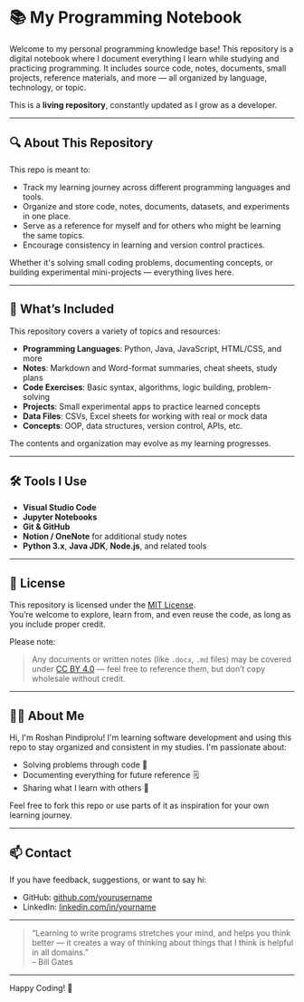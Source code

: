 # 📚 My Programming Notebook

Welcome to my personal programming knowledge base! This repository is a digital notebook where I document everything I learn while studying and practicing programming. It includes source code, notes, documents, small projects, reference materials, and more — all organized by language, technology, or topic.

This is a **living repository**, constantly updated as I grow as a developer.

---

## 🔍 About This Repository

This repo is meant to:

- Track my learning journey across different programming languages and tools.
- Organize and store code, notes, documents, datasets, and experiments in one place.
- Serve as a reference for myself and for others who might be learning the same topics.
- Encourage consistency in learning and version control practices.

Whether it's solving small coding problems, documenting concepts, or building experimental mini-projects — everything lives here.

---

## 🚀 What’s Included

This repository covers a variety of topics and resources:

- **Programming Languages**: Python, Java, JavaScript, HTML/CSS, and more
- **Notes**: Markdown and Word-format summaries, cheat sheets, study plans
- **Code Exercises**: Basic syntax, algorithms, logic building, problem-solving
- **Projects**: Small experimental apps to practice learned concepts
- **Data Files**: CSVs, Excel sheets for working with real or mock data
- **Concepts**: OOP, data structures, version control, APIs, etc.

The contents and organization may evolve as my learning progresses.

---

## 🛠 Tools I Use

- **Visual Studio Code**
- **Jupyter Notebooks**
- **Git & GitHub**
- **Notion / OneNote** for additional study notes
- **Python 3.x**, **Java JDK**, **Node.js**, and related tools

---

## 🧾 License

This repository is licensed under the [MIT License](./LICENSE).  
You’re welcome to explore, learn from, and even reuse the code, as long as you include proper credit.

Please note:
> Any documents or written notes (like `.docx`, `.md` files) may be covered under [CC BY 4.0](https://creativecommons.org/licenses/by/4.0/) — feel free to reference them, but don’t copy wholesale without credit.

---

## 🙋‍♂️ About Me

Hi, I'm Roshan Pindiprolu! I'm learning software development and using this repo to stay organized and consistent in my studies. I'm passionate about:
- Solving problems through code 🧠
- Documenting everything for future reference 🗒️
- Sharing what I learn with others 🌱

Feel free to fork this repo or use parts of it as inspiration for your own learning journey.

---

## 📫 Contact

If you have feedback, suggestions, or want to say hi:

- GitHub: [github.com/yourusername](https://github.com/yourusername)
- LinkedIn: [linkedin.com/in/yourname](https://linkedin.com/in/yourname)

---

> “Learning to write programs stretches your mind, and helps you think better — it creates a way of thinking about things that I think is helpful in all domains.”  
> – Bill Gates

---

Happy Coding! 🚀
